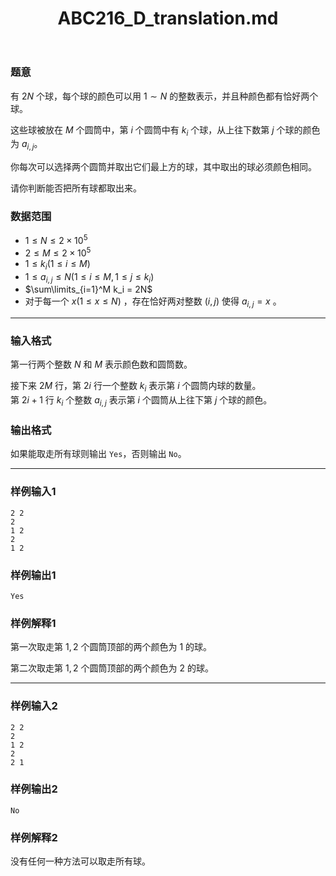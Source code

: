 ﻿---
title: "ABC216_D_translation.md"
tags: []
author: ""
created: ""
---

### 题意

有 $2N$ 个球，每个球的颜色可以用 $1 \sim N$ 的整数表示，并且种颜色都有恰好两个球。

这些球被放在 $M$ 个圆筒中，第 $i$ 个圆筒中有 $k_i$ 个球，从上往下数第 $j$ 个球的颜色为 $a_{i,j}$。

你每次可以选择两个圆筒并取出它们最上方的球，其中取出的球必须颜色相同。

请你判断能否把所有球都取出来。

### 数据范围

- $1 \le N \le 2 \times 10^5$
- $2 \le M \le 2 \times 10^5$
- $1 \le k_i (1 \le i \le M)$
- $1 \le a_{i,j} \le N (1 \le i \le M,1 \le j \le k_i)$
- $\sum\limits_{i=1}^M k_i = 2N$
- 对于每一个 $x(1 \le x \le N)$ ，存在恰好两对整数 $(i,j)$ 使得 $a_{i,j}=x$ 。

---

### 输入格式

第一行两个整数 $N$ 和 $M$ 表示颜色数和圆筒数。

接下来 $2M$ 行，第 $2i$ 行一个整数 $k_i$ 表示第 $i$ 个圆筒内球的数量。  
第 $2i+1$ 行 $k_i$ 个整数 $a_{i,j}$ 表示第 $i$ 个圆筒从上往下第 $j$ 个球的颜色。 

### 输出格式

如果能取走所有球则输出 `Yes`，否则输出 `No`。

---

### 样例输入1

```
2 2
2
1 2
2
1 2

```



### 样例输出1

```
Yes

```



### 样例解释1

第一次取走第 $1,2$ 个圆筒顶部的两个颜色为 $1$ 的球。

第二次取走第 $1,2$ 个圆筒顶部的两个颜色为 $2$ 的球。

---

### 样例输入2

```
2 2
2
1 2
2
2 1

```



### 样例输出2

```
No

```



### 样例解释2

没有任何一种方法可以取走所有球。

